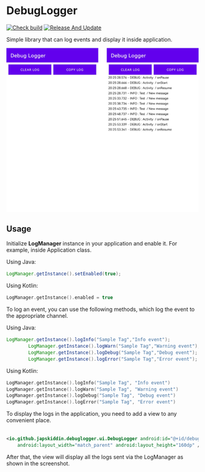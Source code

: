 # DebugLogger

[![Check build](https://github.com/Japskiddin/DebugLogger/actions/workflows/check_build.yml/badge.svg)](https://github.com/Japskiddin/DebugLogger/actions/workflows/check_build.yml)
[![Release And Update](https://github.com/Japskiddin/DebugLogger/actions/workflows/release.yml/badge.svg)](https://github.com/Japskiddin/DebugLogger/actions/workflows/release.yml)

Simple library that can log events and display it inside application.

![](./images/1.png)

## Usage

Initialize **LogManager** instance in your application and enable it. For example, inside
Application class.

Using Java:

```java
LogManager.getInstance().setEnabled(true);
```

Using Kotlin:

```kotlin
LogManager.getInstance().enabled = true
```

To log an event, you can use the following methods, which log the event to the appropriate channel.

Using Java:

```java
LogManager.getInstance().logInfo("Sample Tag","Info event");
        LogManager.getInstance().logWarn("Sample Tag","Warning event");
        LogManager.getInstance().logDebug("Sample Tag","Debug event");
        LogManager.getInstance().logError("Sample Tag","Error event");
```

Using Kotlin:

```kotlin
LogManager.getInstance().logInfo("Sample Tag", "Info event")
LogManager.getInstance().logWarn("Sample Tag", "Warning event")
LogManager.getInstance().logDebug("Sample Tag", "Debug event")
LogManager.getInstance().logError("Sample Tag", "Error event")
```

To display the logs in the application, you need to add a view to any convenient place.

```xml

<io.github.japskiddin.debuglogger.ui.DebugLogger android:id="@+id/debug_logger"
    android:layout_width="match_parent" android:layout_height="160dp" />
```

After that, the view will display all the logs sent via the LogManager as shown in the screenshot.
